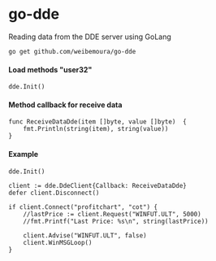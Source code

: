 # go-dde

Reading data from the DDE server using GoLang

```
go get github.com/weibemoura/go-dde
```

#### Load methods "user32"
```
dde.Init()
```

#### Method callback for receive data
```
func ReceiveDataDde(item []byte, value []byte)  {
	fmt.Println(string(item), string(value))
}
```

#### Example
```
dde.Init()

client := dde.DdeClient{Callback: ReceiveDataDde}
defer client.Disconnect()

if client.Connect("profitchart", "cot") {
    //lastPrice := client.Request("WINFUT.ULT", 5000)
    //fmt.Printf("Last Price: %s\n", string(lastPrice))

    client.Advise("WINFUT.ULT", false)
    client.WinMSGLoop()
}
```